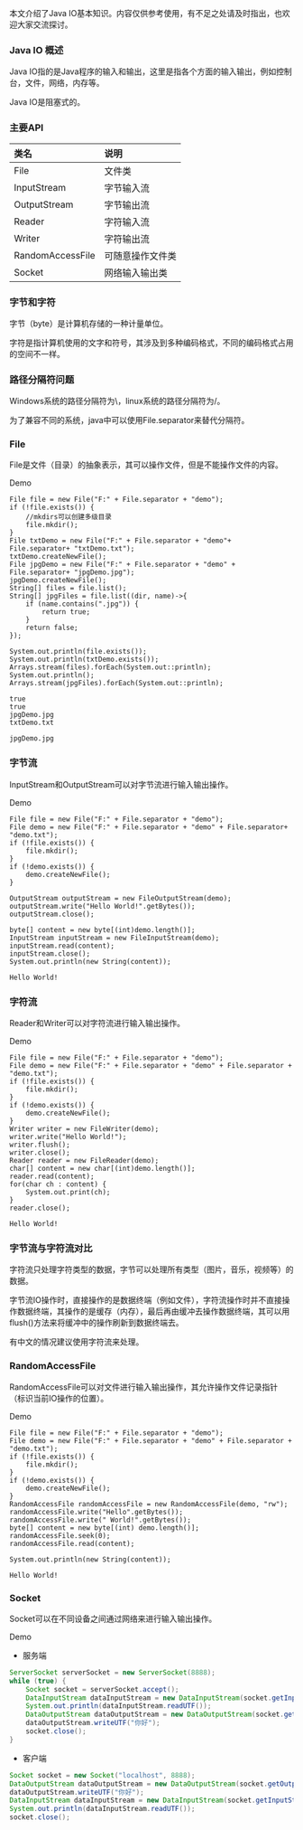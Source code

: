 本文介绍了Java IO基本知识。内容仅供参考使用，有不足之处请及时指出，也欢迎大家交流探讨。

### Java IO 概述

Java IO指的是Java程序的输入和输出，这里是指各个方面的输入输出，例如控制台，文件，网络，内存等。

Java IO是阻塞式的。

### 主要API

|类名|说明|
|:----|:----|
|File|文件类|
|InputStream|字节输入流|
|OutputStream|字节输出流|
|Reader|字符输入流|
|Writer|字符输出流|
|RandomAccessFile|可随意操作文件类|
|Socket|网络输入输出类|

### 字节和字符

字节（byte）是计算机存储的一种计量单位。

字符是指计算机使用的文字和符号，其涉及到多种编码格式，不同的编码格式占用的空间不一样。

### 路径分隔符问题

Windows系统的路径分隔符为\，linux系统的路径分隔符为/。

为了兼容不同的系统，java中可以使用File.separator来替代分隔符。

### File

File是文件（目录）的抽象表示，其可以操作文件，但是不能操作文件的内容。

Demo

```
File file = new File("F:" + File.separator + "demo");
if (!file.exists()) {
    //mkdirs可以创建多级目录
    file.mkdir();
}
File txtDemo = new File("F:" + File.separator + "demo"+ File.separator+ "txtDemo.txt");
txtDemo.createNewFile();
File jpgDemo = new File("F:" + File.separator + "demo" + File.separator+ "jpgDemo.jpg");
jpgDemo.createNewFile();
String[] files = file.list();
String[] jpgFiles = file.list((dir, name)->{
    if (name.contains(".jpg")) {
        return true;
    }
    return false;
});

System.out.println(file.exists());
System.out.println(txtDemo.exists());
Arrays.stream(files).forEach(System.out::println);
System.out.println();
Arrays.stream(jpgFiles).forEach(System.out::println);
```

```
true
true
jpgDemo.jpg
txtDemo.txt

jpgDemo.jpg
```

### 字节流

InputStream和OutputStream可以对字节流进行输入输出操作。

Demo

```
File file = new File("F:" + File.separator + "demo");
File demo = new File("F:" + File.separator + "demo" + File.separator+ "demo.txt");
if (!file.exists()) {
    file.mkdir();
}
if (!demo.exists()) {
    demo.createNewFile();
}

OutputStream outputStream = new FileOutputStream(demo);
outputStream.write("Hello World!".getBytes());
outputStream.close();

byte[] content = new byte[(int)demo.length()];
InputStream inputStream = new FileInputStream(demo);
inputStream.read(content);
inputStream.close();
System.out.println(new String(content));
```

```
Hello World!
```

### 字符流

Reader和Writer可以对字符流进行输入输出操作。

Demo

```
File file = new File("F:" + File.separator + "demo");
File demo = new File("F:" + File.separator + "demo" + File.separator + "demo.txt");
if (!file.exists()) {
    file.mkdir();
}
if (!demo.exists()) {
    demo.createNewFile();
}
Writer writer = new FileWriter(demo);
writer.write("Hello World!");
writer.flush();
writer.close();
Reader reader = new FileReader(demo);
char[] content = new char[(int)demo.length()];
reader.read(content);
for(char ch : content) {
    System.out.print(ch);
}
reader.close();
```

```
Hello World!
```

### 字节流与字符流对比

字符流只处理字符类型的数据，字节可以处理所有类型（图片，音乐，视频等）的数据。

字节流IO操作时，直接操作的是数据终端（例如文件），字符流操作时并不直接操作数据终端，其操作的是缓存（内存），最后再由缓冲去操作数据终端，其可以用flush()方法来将缓冲中的操作刷新到数据终端去。

有中文的情况建议使用字符流来处理。

### RandomAccessFile

RandomAccessFile可以对文件进行输入输出操作，其允许操作文件记录指针（标识当前IO操作的位置）。

Demo

```
File file = new File("F:" + File.separator + "demo");
File demo = new File("F:" + File.separator + "demo" + File.separator + "demo.txt");
if (!file.exists()) {
    file.mkdir();
}
if (!demo.exists()) {
    demo.createNewFile();
}
RandomAccessFile randomAccessFile = new RandomAccessFile(demo, "rw");
randomAccessFile.write("Hello".getBytes());
randomAccessFile.write(" World!".getBytes());
byte[] content = new byte[(int) demo.length()];
randomAccessFile.seek(0);
randomAccessFile.read(content);

System.out.println(new String(content));
```

```
Hello World!
```

### Socket

Socket可以在不同设备之间通过网络来进行输入输出操作。

Demo

* 服务端

``` java
ServerSocket serverSocket = new ServerSocket(8888);
while (true) {
    Socket socket = serverSocket.accept();
    DataInputStream dataInputStream = new DataInputStream(socket.getInputStream());
    System.out.println(dataInputStream.readUTF());
    DataOutputStream dataOutputStream = new DataOutputStream(socket.getOutputStream());
    dataOutputStream.writeUTF("你好");
    socket.close();
}
```

* 客户端

``` java
Socket socket = new Socket("localhost", 8888);
DataOutputStream dataOutputStream = new DataOutputStream(socket.getOutputStream());
dataOutputStream.writeUTF("你好");
DataInputStream dataInputStream = new DataInputStream(socket.getInputStream());
System.out.println(dataInputStream.readUTF());
socket.close();
```
